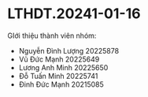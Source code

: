 # LTHDT.20241-01-16

GIới thiệu thành viên nhóm:
  - Nguyễn Đình Lượng 20225878
  - Vũ Đức Mạnh       20225649
  - Lương Anh Minh    20225650
  - Đỗ Tuấn Minh      20225741
  - Đinh Đức Mạnh     20215085
